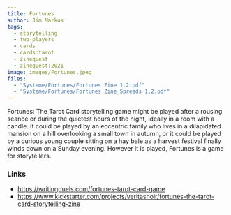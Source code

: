 ```yaml
---
title: Fortunes
author: Jim Markus
tags:
  - storytelling
  - two-players
  - cards
  - cards:tarot
  - zinequest
  - zinequest:2021
image: images/Fortunes.jpeg
files:
  - "Systeme/Fortunes/Fortunes Zine 1.2.pdf"
  - "Systeme/Fortunes/Fortunes Zine_Spreads 1.2.pdf"
---
```


Fortunes: The Tarot Card storytelling game might be played after a rousing
seance or during the quietest hours of the night, ideally in a room with a
candle. It could be played by an eccentric family who lives in a
dilapidated mansion on a hill overlooking a small town in autumn, or it
could be played by a curious young couple sitting on a hay bale as a
harvest festival finally winds down on a Sunday evening. However it is
played, Fortunes is a game for storytellers.


### Links

- https://writingduels.com/fortunes-tarot-card-game
- https://www.kickstarter.com/projects/veritasnoir/fortunes-the-tarot-card-storytelling-zine


